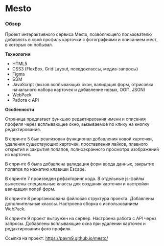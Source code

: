 # Mesto

### Обзор

Проект интерактивного сервиса Mesto, позволяющего пользователю добавлять в свой профиль карточки с фотографиями и описанием мест, в которых он побывал.

**Технологии**

* HTML5
* CSS3 (FlexBox, Grid Layout, псевдоклассы, медиа-запросы)
* Figma
* БЭМ
* JavaScript (вызов всплывающих окон, валидация форм, отрисовка начального набора карточек и добавление новых, ООП, JSON)
* WebPack
* Работа с API

**Особенности**

Страница предлагает функцию редактирвоания имени и описания профиля через всплывающее окно, вызываемое по клику на кнопку редактирования.

В спринте 5 был реализован функционал добавления новой карточки, удаления существующих карточек, проставления лайков, плавного открытия и закрытия попапов, полноэкранного просмотра изображений из карточек.

В спринте 6 была добавлена валидация форм ввода данных, закрытие попапов по нажатию клавиши Escape.

В спринте 7 произведен рефакторинг кода. В отдельные js-файлы вынесены специальные классы для создания карточки и настройки валидации полей форм.

В спринте 8 реорганизована файловая структура проекта. Добавлены дополнительные классы. Настроена сборка с использованием WebPack.

В спринте 9 проект выгружен на сервер. Настроена работа с API через запросы. Добавлены всплывающие окна при удалении карточек и редактировании фото профиля.

Ссылка на проект: https://pavm9.github.io/mesto/

